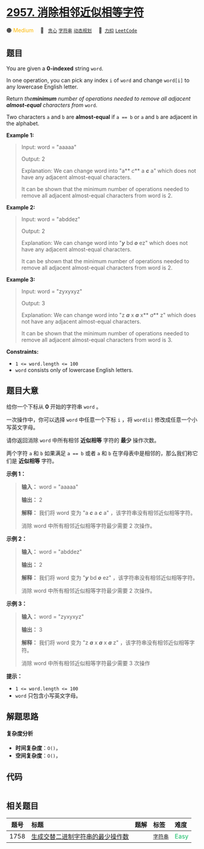 # [2957. 消除相邻近似相等字符](https://2xiao.github.io/leetcode-js/problem/2957.html)

🟠 <font color=#ffb800>Medium</font>&emsp; 🔖&ensp; [`贪心`](/tag/greedy.md) [`字符串`](/tag/string.md) [`动态规划`](/tag/dynamic-programming.md)&emsp; 🔗&ensp;[`力扣`](https://leetcode.cn/problems/remove-adjacent-almost-equal-characters) [`LeetCode`](https://leetcode.com/problems/remove-adjacent-almost-equal-characters)

## 题目

You are given a **0-indexed** string `word`.

In one operation, you can pick any index `i` of `word` and change `word[i]` to
any lowercase English letter.

Return _the**minimum** number of operations needed to remove all adjacent
**almost-equal** characters from_ `word`.

Two characters `a` and `b` are **almost-equal** if `a == b` or `a` and `b` are
adjacent in the alphabet.



**Example 1:**

> Input: word = "aaaaa"
> 
> Output: 2
> 
> Explanation: We can change word into "a** _c_** a _**c**_ a" which does not have any adjacent almost-equal characters.
> 
> It can be shown that the minimum number of operations needed to remove all adjacent almost-equal characters from word is 2.

**Example 2:**

> Input: word = "abddez"
> 
> Output: 2
> 
> Explanation: We can change word into "**_y_** bd _**o**_ ez" which does not have any adjacent almost-equal characters.
> 
> It can be shown that the minimum number of operations needed to remove all adjacent almost-equal characters from word is 2.

**Example 3:**

> Input: word = "zyxyxyz"
> 
> Output: 3
> 
> Explanation: We can change word into "z _**a**_ x _**a**_ x** _a_** z" which does not have any adjacent almost-equal characters. 
> 
> It can be shown that the minimum number of operations needed to remove all adjacent almost-equal characters from word is 3.

**Constraints:**

  * `1 <= word.length <= 100`
  * `word` consists only of lowercase English letters.


## 题目大意

给你一个下标从 **0**  开始的字符串 `word` 。

一次操作中，你可以选择 `word` 中任意一个下标 `i` ，将 `word[i]` 修改成任意一个小写英文字母。

请你返回消除 `word` 中所有相邻 **近似相等**  字符的 **最少**  操作次数。

两个字符 `a` 和 `b` 如果满足 `a == b` 或者 `a` 和 `b` 在字母表中是相邻的，那么我们称它们是 **近似相等**  字符。



**示例 1：**

> 
> 
> 
> 
> 
> **输入：** word = "aaaaa"
> 
> **输出：** 2
> 
> **解释：** 我们将 word 变为 "a _**c**_ a _**c**_ a" ，该字符串没有相邻近似相等字符。
> 
> 消除 word 中所有相邻近似相等字符最少需要 2 次操作。
> 
> 

**示例 2：**

> 
> 
> 
> 
> 
> **输入：** word = "abddez"
> 
> **输出：** 2
> 
> **解释：** 我们将 word 变为 "_**y**_ bd _**o**_ ez" ，该字符串没有相邻近似相等字符。
> 
> 消除 word 中所有相邻近似相等字符最少需要 2 次操作。

**示例 3：**

> 
> 
> 
> 
> 
> **输入：** word = "zyxyxyz"
> 
> **输出：** 3
> 
> **解释：** 我们将 word 变为 "z _**a**_ x _**a**_ x _**a**_ z" ，该字符串没有相邻近似相等字符。
> 
> 消除 word 中所有相邻近似相等字符最少需要 3 次操作
> 
> 



**提示：**

  * `1 <= word.length <= 100`
  * `word` 只包含小写英文字母。


## 解题思路

#### 复杂度分析

- **时间复杂度**：`O()`，
- **空间复杂度**：`O()`，

## 代码

```javascript

```

## 相关题目

<!-- prettier-ignore -->
| 题号 | 标题 | 题解 | 标签 | 难度 |
| :------: | :------ | :------: | :------ | :------ |
| 1758 | [生成交替二进制字符串的最少操作数](https://leetcode.com/problems/minimum-changes-to-make-alternating-binary-string) |  |  [`字符串`](/tag/string.md) | <font color=#15bd66>Easy</font> |